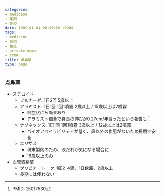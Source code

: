 ```yaml
---
categories:
- medicine
- 薬剤
- 免疫
date: 1999-01-01 00:00:00 +0900
tags:
- medicine
- 薬剤
- 免疫
- private-memo
- AYOR
title: 点鼻薬
type: page
---
```


### 点鼻薬

- ステロイド
  - フルナーゼ: 1日2回 5歳以上
  - アラミスト: 1日1回 1回1噴霧 2歳以上 / 15歳以上は2噴霧
    - 眼症状にも効果あり
    - アラミスト倍量で身長の伸びが0.27cm/年減ったという報告も [^1]
  - ナゾネックス: 1日1回 1回1噴霧 3歳以上 / 12歳以上は2噴霧
    - バイオアベイラビリティが低く、鼻以外の作用がないため長期で安全
  - エリザス
    - 粉末製剤のため、液だれが気になる場合に
    - 16歳以上のみ
- 血管収縮薬
  - プリビナ・トーク: 1回2-4滴、1日数回、2歳以上
  - 長期には使わない

[^1]: PMID: 25017530
